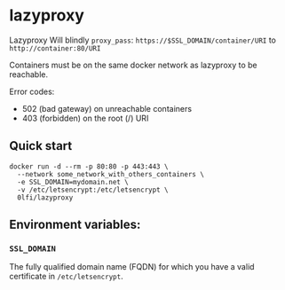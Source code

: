 # lazyproxy

Lazyproxy Will blindly `proxy_pass`:
`https://$SSL_DOMAIN/container/URI` to `http://container:80/URI`

Containers must be on the same docker network as lazyproxy to be reachable.

Error codes:
- 502 (bad gateway) on unreachable containers
- 403 (forbidden) on the root (/) URI


## Quick start

```
docker run -d --rm -p 80:80 -p 443:443 \
  --network some_network_with_others_containers \
  -e SSL_DOMAIN=mydomain.net \
  -v /etc/letsencrypt:/etc/letsencrypt \
  0lfi/lazyproxy
```


## Environment variables:

### `SSL_DOMAIN`
The fully qualified domain name (FQDN) for which you have a valid certificate
in `/etc/letsencrypt`.

